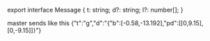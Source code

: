 export interface Message {
	t: string;
	d?: string;
	l?: number[];
}



master sends like this
{"t":"g","d":"{\"b\":[-0.58,-13.192],\"pd\":[[0,9.15],[0,-9.15]]}"}